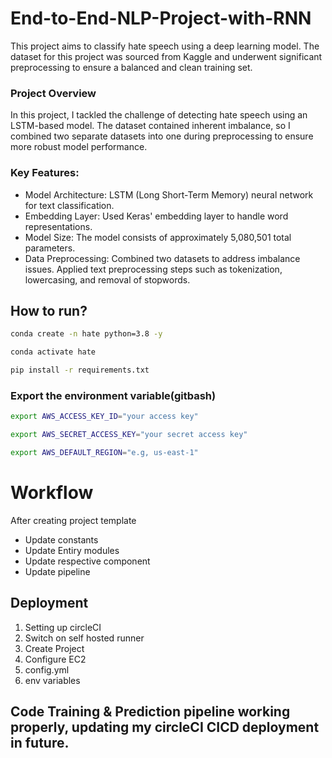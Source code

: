 # End-to-End-NLP-Project-with-RNN

This project aims to classify hate speech using a deep learning model. The dataset for this project was sourced from Kaggle and underwent significant preprocessing to ensure a balanced and clean training set.

### Project Overview
In this project, I tackled the challenge of detecting hate speech using an LSTM-based model. The dataset contained inherent imbalance, so I combined two separate datasets into one during preprocessing to ensure more robust model performance.

### Key Features:
* Model Architecture: LSTM (Long Short-Term Memory) neural network for text classification.
* Embedding Layer: Used Keras' embedding layer to handle word representations.
* Model Size: The model consists of approximately 5,080,501 total parameters.
* Data Preprocessing:
Combined two datasets to address imbalance issues.
Applied text preprocessing steps such as tokenization, lowercasing, and removal of stopwords.

## How to run?
``` bash
conda create -n hate python=3.8 -y
```

``` bash
conda activate hate
```

``` bash
pip install -r requirements.txt
```

### Export the environment variable(gitbash)

``` bash
export AWS_ACCESS_KEY_ID="your access key"
```
``` bash
export AWS_SECRET_ACCESS_KEY="your secret access key"
```
``` bash
export AWS_DEFAULT_REGION="e.g, us-east-1"  
```




# Workflow
After creating project template
 * Update constants 
 * Update Entiry modules
 * Update respective component
 * Update pipeline
 


## Deployment

1. Setting up circleCI
2. Switch on self hosted runner
3. Create Project
4. Configure EC2
5. config.yml
6. env variables



## Code Training & Prediction pipeline working properly, updating my circleCI CICD deployment in future.